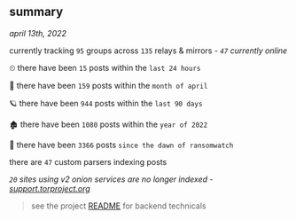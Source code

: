 
## summary
_april 13th, 2022_

currently tracking `95` groups across `135` relays & mirrors - _`47` currently online_

⏲ there have been `15` posts within the `last 24 hours`

🦈 there have been `159` posts within the `month of april`

🪐 there have been `944` posts within the `last 90 days`

🏚 there have been `1080` posts within the `year of 2022`

🦕 there have been `3366` posts `since the dawn of ransomwatch`

there are `47` custom parsers indexing posts

_`20` sites using v2 onion services are no longer indexed - [support.torproject.org](https://support.torproject.org/onionservices/v2-deprecation/)_

> see the project [README](https://github.com/thetanz/ransomwatch#ransomwatch--) for backend technicals
